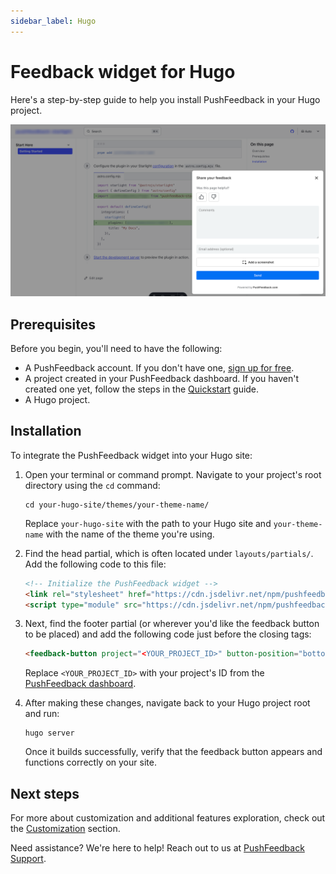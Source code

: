 ```yaml
---
sidebar_label: Hugo
---
```


# Feedback widget for Hugo

Here's a step-by-step guide to help you install PushFeedback in your Hugo project.

![Feedback widget for docs screenshot](./images/feedback-widget-starlight.png)

## Prerequisites

Before you begin, you'll need to have the following:

- A PushFeedback account. If you don't have one, [sign up for free](https://app.pushfeedback.com/accounts/signup/).
- A project created in your PushFeedback dashboard. If you haven't created one yet, follow the steps in the [Quickstart](../quickstart.md#2-create-a-project) guide.
- A Hugo project.

## Installation

To integrate the PushFeedback widget into your Hugo site:

1. Open your terminal or command prompt. Navigate to your project's root directory using the `cd` command:

    ```console
    cd your-hugo-site/themes/your-theme-name/
    ```

    Replace `your-hugo-site` with the path to your Hugo site and `your-theme-name` with the name of the theme you're using.

1. Find the head partial, which is often located under `layouts/partials/`. Add the following code to this file:

    ```html
    <!-- Initialize the PushFeedback widget -->
    <link rel="stylesheet" href="https://cdn.jsdelivr.net/npm/pushfeedback/dist/pushfeedback/pushfeedback.css">
    <script type="module" src="https://cdn.jsdelivr.net/npm/pushfeedback/dist/pushfeedback/pushfeedback.esm.js"></script>
    ```

1. Next, find the footer partial (or wherever you'd like the feedback button to be placed) and add the following code just before the closing tags:

    ```html
    <feedback-button project="<YOUR_PROJECT_ID>" button-position="bottom-right" modal-position="bottom-right" button-style="dark">Feedback</feedback-button>
    ```

    Replace `<YOUR_PROJECT_ID>` with your project's ID from the [PushFeedback dashboard](../quickstart.md#2-create-a-project).

1. After making these changes, navigate back to your Hugo project root and run:

    ```console
    hugo server
    ```

    Once it builds successfully, verify that the feedback button appears and functions correctly on your site.

## Next steps

For more about customization and additional features exploration, check out the [Customization](/category/customization) section.

Need assistance? We're here to help! Reach out to us at [PushFeedback Support](https://pushfeedback.com/contact).